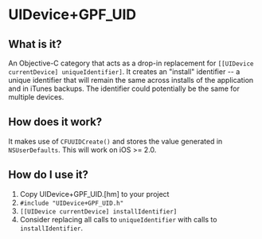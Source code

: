 UIDevice+GPF_UID
================

What is it?
-----------
An Objective-C category that acts as a drop-in replacement for
`[[UIDevice currentDevice] uniqueIdentifier]`.  It creates an "install"
identifier -- a unique identifier that will remain the same across installs of
the application and in iTunes backups.  The identifier could potentially be
the same for multiple devices.

How does it work?
-----------------
It makes use of `CFUUIDCreate()` and stores the value generated in
`NSUserDefaults`.  This will work on iOS >= 2.0.

How do I use it?
----------------
1. Copy UIDevice+GPF_UID.[hm] to your project
2. `#include "UIDevice+GPF_UID.h"`
3. `[[UIDevice currentDevice] installIdentifier]`
4. Consider replacing all calls to `uniqueIdentifier` with calls to
`installIdentifier`.

